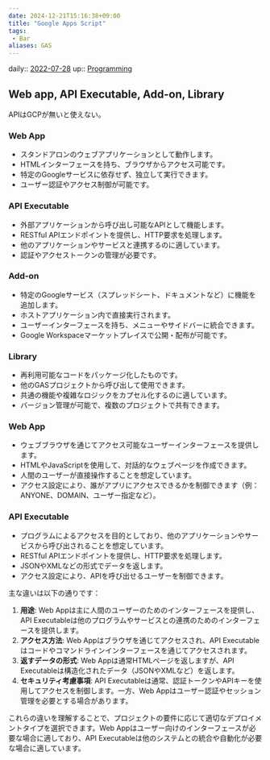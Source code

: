 ```yaml
---
date: 2024-12-21T15:16:38+09:00
title: "Google Apps Script"
tags:
 - Bar
aliases: GAS
---
```


daily:: [2022-07-28](Daily_Note/2022-07-28.md)
up:: [Programming](Programming.md)

## Web app, API Executable, Add-on, Library
APIはGCPが無いと使えない。

### Web App

- スタンドアロンのウェブアプリケーションとして動作します[](https://satori.marketing/marketing-blog/gas-introduction/)[](https://blog.css-net.co.jp/entry/gas/about)。
- HTMLインターフェースを持ち、ブラウザからアクセス可能です。
- 特定のGoogleサービスに依存せず、独立して実行できます。
- ユーザー認証やアクセス制御が可能です。

### API Executable

- 外部アプリケーションから呼び出し可能なAPIとして機能します。
- RESTful APIエンドポイントを提供し、HTTP要求を処理します。
- 他のアプリケーションやサービスと連携するのに適しています。
- 認証やアクセストークンの管理が必要です。

### Add-on

- 特定のGoogleサービス（スプレッドシート、ドキュメントなど）に機能を追加します[](https://qiita.com/shikumiya_hata/items/5e11ff875a9dd050a722)[](https://satori.marketing/marketing-blog/gas-introduction/)。
- ホストアプリケーション内で直接実行されます。
- ユーザーインターフェースを持ち、メニューやサイドバーに統合できます。
- Google Workspaceマーケットプレイスで公開・配布が可能です。

### Library

- 再利用可能なコードをパッケージ化したものです[](https://qiita.com/shikumiya_hata/items/5e11ff875a9dd050a722)。
- 他のGASプロジェクトから呼び出して使用できます。
- 共通の機能や複雑なロジックをカプセル化するのに適しています。
- バージョン管理が可能で、複数のプロジェクトで共有できます。

### Web App

- ウェブブラウザを通じてアクセス可能なユーザーインターフェースを提供します[](https://colorwhistle.com/api-vs-web-application/)[](https://developers.google.com/apps-script/manifest/web-app-api-executable)。
- HTMLやJavaScriptを使用して、対話的なウェブページを作成できます[](https://colorwhistle.com/api-vs-web-application/)。
- 人間のユーザーが直接操作することを想定しています[](https://www.haproxy.com/blog/web-app-security-vs-api-security-unified-approaches-reign-supreme)。
- アクセス設定により、誰がアプリにアクセスできるかを制御できます（例：ANYONE、DOMAIN、ユーザー指定など）[](https://developers.google.com/apps-script/manifest/web-app-api-executable)。

### API Executable

- プログラムによるアクセスを目的としており、他のアプリケーションやサービスから呼び出されることを想定しています[](https://intellipaat.com/community/1183/what-is-the-difference-between-an-api-app-and-a-web-app)[](https://developers.google.com/apps-script/manifest/web-app-api-executable)。
- RESTful APIエンドポイントを提供し、HTTP要求を処理します[](https://developers.google.com/apps-script/manifest/web-app-api-executable)。
- JSONやXMLなどの形式でデータを返します[](https://colorwhistle.com/api-vs-web-application/)。
- アクセス設定により、APIを呼び出せるユーザーを制御できます[](https://developers.google.com/apps-script/manifest/web-app-api-executable)。

主な違いは以下の通りです：

1. **用途**: Web Appは主に人間のユーザーのためのインターフェースを提供し、API Executableは他のプログラムやサービスとの連携のためのインターフェースを提供します[](https://colorwhistle.com/api-vs-web-application/)[](https://www.haproxy.com/blog/web-app-security-vs-api-security-unified-approaches-reign-supreme)。
2. **アクセス方法**: Web Appはブラウザを通じてアクセスされ、API Executableはコードやコマンドラインインターフェースを通じてアクセスされます[](https://colorwhistle.com/api-vs-web-application/)[](https://intellipaat.com/community/1183/what-is-the-difference-between-an-api-app-and-a-web-app)。
3. **返すデータの形式**: Web Appは通常HTMLページを返しますが、API Executableは構造化されたデータ（JSONやXMLなど）を返します[](https://colorwhistle.com/api-vs-web-application/)。
4. **セキュリティ考慮事項**: API Executableは通常、認証トークンやAPIキーを使用してアクセスを制御します。一方、Web Appはユーザー認証やセッション管理を必要とする場合があります[](https://www.haproxy.com/blog/web-app-security-vs-api-security-unified-approaches-reign-supreme)[](https://stackoverflow.com/questions/57325575/is-this-setup-of-using-a-webapp-and-api-executable-secure-and-reasonable)。

これらの違いを理解することで、プロジェクトの要件に応じて適切なデプロイメントタイプを選択できます。Web Appはユーザー向けのインターフェースが必要な場合に適しており、API Executableは他のシステムとの統合や自動化が必要な場合に適しています。

